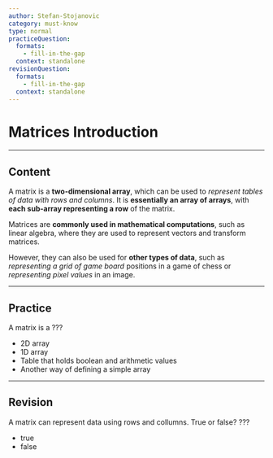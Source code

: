 ```yaml
---
author: Stefan-Stojanovic
category: must-know
type: normal
practiceQuestion:
  formats:
    - fill-in-the-gap
  context: standalone
revisionQuestion:
  formats:
    - fill-in-the-gap
  context: standalone
---
```


# Matrices Introduction

---

## Content

A matrix is a **two-dimensional array**, which can be used to *represent tables of data with rows and columns*. It is **essentially an array of arrays**, with **each sub-array representing a row** of the matrix.

Matrices are **commonly used in mathematical computations**, such as linear algebra, where they are used to represent vectors and transform matrices. 

However, they can also be used for **other types of data**, such as *representing a grid of game board* positions in a game of chess or *representing pixel values* in an image.

---

## Practice

A matrix is a ???

- 2D array
- 1D array
- Table that holds boolean and arithmetic values
- Another way of defining a simple array

---

## Revision

A matrix can represent data using rows and collumns. True or false? ???

- true
- false